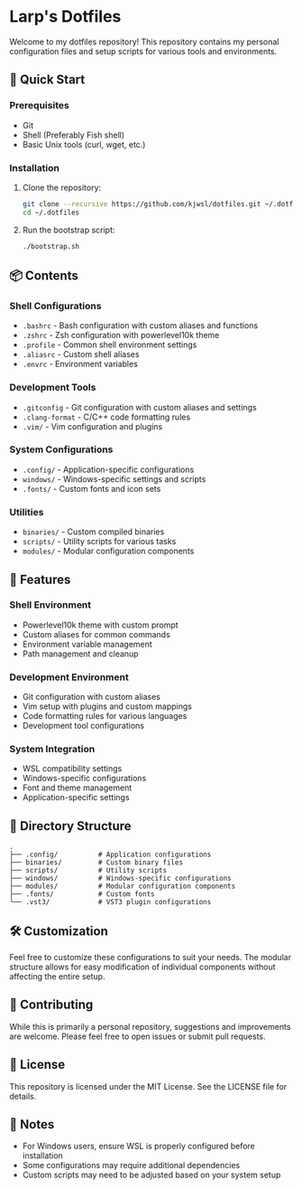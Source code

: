 # Larp's Dotfiles

Welcome to my dotfiles repository! This repository contains my personal configuration files and setup scripts for various tools and environments.

## 🚀 Quick Start

### Prerequisites

- Git
- Shell (Preferably Fish shell)
- Basic Unix tools (curl, wget, etc.)

### Installation

1. Clone the repository:
   ```bash
   git clone --recursive https://github.com/kjwsl/dotfiles.git ~/.dotfiles
   cd ~/.dotfiles
   ```

2. Run the bootstrap script:
   ```bash
   ./bootstrap.sh
   ```

## 📦 Contents

### Shell Configurations
- `.bashrc` - Bash configuration with custom aliases and functions
- `.zshrc` - Zsh configuration with powerlevel10k theme
- `.profile` - Common shell environment settings
- `.aliasrc` - Custom shell aliases
- `.envrc` - Environment variables

### Development Tools
- `.gitconfig` - Git configuration with custom aliases and settings
- `.clang-format` - C/C++ code formatting rules
- `.vim/` - Vim configuration and plugins

### System Configurations
- `.config/` - Application-specific configurations
- `windows/` - Windows-specific settings and scripts
- `.fonts/` - Custom fonts and icon sets

### Utilities
- `binaries/` - Custom compiled binaries
- `scripts/` - Utility scripts for various tasks
- `modules/` - Modular configuration components

## 🔧 Features

### Shell Environment
- Powerlevel10k theme with custom prompt
- Custom aliases for common commands
- Environment variable management
- Path management and cleanup

### Development Environment
- Git configuration with custom aliases
- Vim setup with plugins and custom mappings
- Code formatting rules for various languages
- Development tool configurations

### System Integration
- WSL compatibility settings
- Windows-specific configurations
- Font and theme management
- Application-specific settings

## 📁 Directory Structure

```
.
├── .config/          # Application configurations
├── binaries/         # Custom binary files
├── scripts/          # Utility scripts
├── windows/          # Windows-specific configurations
├── modules/          # Modular configuration components
├── .fonts/           # Custom fonts
└── .vst3/            # VST3 plugin configurations
```

## 🛠️ Customization

Feel free to customize these configurations to suit your needs. The modular structure allows for easy modification of individual components without affecting the entire setup.

## 🤝 Contributing

While this is primarily a personal repository, suggestions and improvements are welcome. Please feel free to open issues or submit pull requests.

## 📄 License

This repository is licensed under the MIT License. See the LICENSE file for details.

## 📝 Notes

- For Windows users, ensure WSL is properly configured before installation
- Some configurations may require additional dependencies
- Custom scripts may need to be adjusted based on your system setup